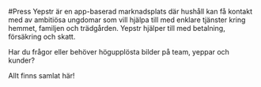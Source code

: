 #Press
Yepstr är en app-baserad marknadsplats där hushåll kan få kontakt med av ambitiösa ungdomar som vill hjälpa till med enklare tjänster kring hemmet, familjen och trädgården. Yepstr hjälper till med betalning, försäkring och skatt.

Har du frågor eller behöver högupplösta bilder på team, yeppar och kunder? 

Allt finns samlat här!
